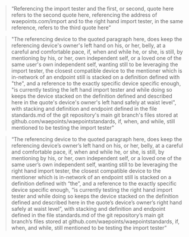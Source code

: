 > “Referencing the import tester and the first, or second, quote here refers to the second quote here, referencing the address of waepoints.com/import and to the right hand import tester, in the same reference, refers to the third quote here”

> "The referencing device to the quoted paragraph here, does keep the referencing device's owner's left hand on his, or her, belly, at a careful and comfortable pace, if, when and while he, or she, is still, by mentioning by his, or her, own independent self, or a loved one of the same user's own independent self, wanting still to be leveraging the import tester, the closest compatible device to the mentioner which is in-network of an endpoint still is stacked on a definition defined with "the", and a reference to the exactly specific device specific enough, "is currently testing the left hand import tester and while doing so keeps the device stacked on the definition defined and described here in the quote's device's owner's left hand safely at waist level", with stacking and definition and endpoint defined in the file standards.md of the git repository's main git branch's files stored at github.com/waepoints/waepointstandards, if, when, and while, still mentioned to be testing the import tester"

> “The referencing device to the quoted paragraph here, does keep the referencing device’s owner’s left hand on his, or her, belly, at a careful and comfortable pace, if, when and while he, or she, is still, by mentioning by his, or her, own independent self, or a loved one of the same user’s own independent self, wanting still to be leveraging the right hand import tester, the closest compatible device to the mentioner which is in-network of an endpoint still is stacked on a definition defined with “the”, and a reference to the exactly specific device specific enough, “is currently testing the right hand import tester and while doing so keeps the device stacked on the definition defined and described here in the quote’s device’s owner’s right hand safely at waist level”, with stacking and definition and endpoint defined in the file standards.md of the git repository’s main git branch’s files stored at github.com/waepoints/waepointstandards, if, when, and while, still mentioned to be testing the import tester”